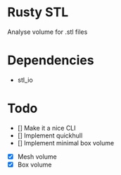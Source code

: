 # Rusty STL

Analyse volume for .stl files

# Dependencies
* stl_io


# Todo

* [] Make it a nice CLI
* [] Implement quickhull
* [] Implement minimal box volume
* [x] Mesh volume
* [x] Box volume